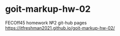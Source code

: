 # goit-markup-hw-02
FECOff45 homework №2
git-hub pages   https://itfreshman2021.github.io/goit-markup-hw-02/
